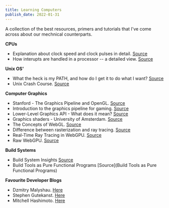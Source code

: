```yaml
---
title: Learning Computers
publish_date: 2022-01-31
---
```


A collection of the best resources, primers and tutorials that I've come across about our mechnical counterparts. 

**CPUs**
- Explanation about clock speed and clock pulses in detail. [Source](https://www.onlinecmag.com/clock-speed-and-clock-pulses/)
- How interupts are handled in a processor -- a detailed view. [Source](https://www.linkedin.com/pulse/how-interrupts-handled-processor-detailed-view-vasuki-shankar)

**Unix OS'**
- What the heck is my PATH, and how do I get it to do what I want? [Source](https://astrobiomike.github.io/unix/modifying_your_path)
- Unix Crash Course. [Source](https://astrobiomike.github.io/unix/unix-intro)

**Computer Graphics**
- Stanford - The Graphics Pipeline and OpenGL. [Source](https://stanford.edu/class/ee267/lectures/lecture2.pdf)
- Introduction to the graphics pipeline for gaming. [Source](https://www.gamedev.net/tutorials/programming/graphics/introduction-to-the-graphics-pipeline-r3344/)
- Lower-Level Graphics API - What does it mean? [Source](https://asawicki.info/news_1601_lower-level_graphics_api_-_what_does_it_mean.html) 
- Graphics shaders - University of Amsterdam. [Source](https://www.cs.vu.nl/~eliens/download/literatuur-shaders.pdf)
- The Concepts of WebGL. [Source](https://hacks.mozilla.org/2013/04/the-concepts-of-webgl/)
- Difference between rasterization and ray tracing. [Source](https://blogs.nvidia.com/blog/2018/03/19/whats-difference-between-ray-tracing-rasterization/)
- Real-Time Ray Tracing in WebGPU. [Source](https://maierfelix.github.io/2020-01-13-webgpu-ray-tracing/)
- Raw WebGPU. [Source](https://alain.xyz/blog/raw-webgpu) 

**Build Systems**
- Build System Insights [Source](https://ruudvanasseldonk.com/2018/09/03/build-system-insights)
- Build Tools as Pure Functional Programs [Source](Build Tools as Pure Functional Programs)

**Favourite Developer Blogs**
- Dzmitry Malyshau. [Here](https://kvark.github.io/)
- Stephen Gutekanst. [Here](https://slimsag.com/) 
- Mitchell Hashimoto. [Here](https://mitchellh.com/)
